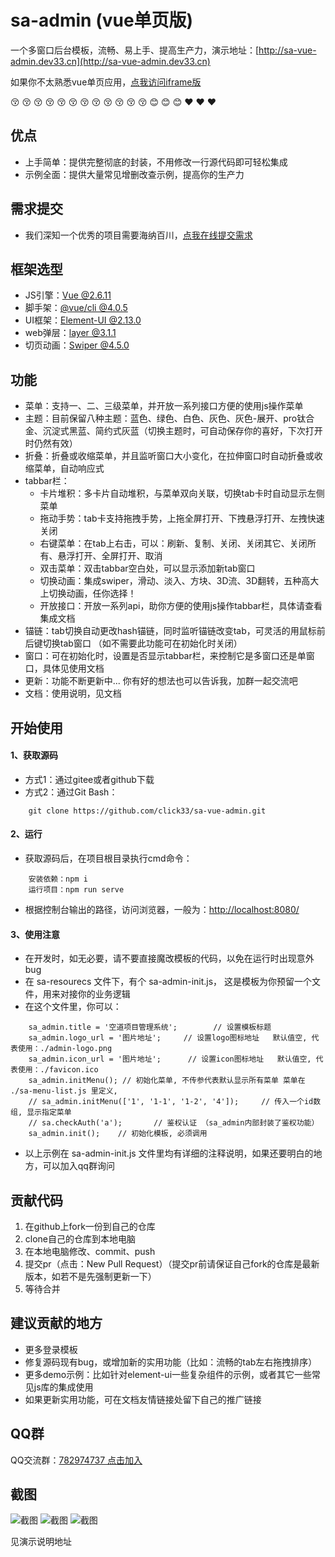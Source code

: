 
# sa-admin (vue单页版)

一个多窗口后台模板，流畅、易上手、提高生产力，演示地址：[http://sa-vue-admin.dev33.cn](http://sa-vue-admin.dev33.cn)

如果你不太熟悉vue单页应用，[点我访问iframe版](https://github.com/click33/sa-admin)

:kissing_closed_eyes:  :kissing_closed_eyes:  :kissing_closed_eyes: :kissing_closed_eyes:  :kissing_closed_eyes:  :kissing_closed_eyes: :kissing_closed_eyes:  :kissing_closed_eyes:  :kissing_closed_eyes: :kissing_closed_eyes:  :kissing_closed_eyes:  :kissing_closed_eyes:  :blush:  :blush:  :blush:  :heart:  :heart:  :heart: 

## 优点
- 上手简单：提供完整彻底的封装，不用修改一行源代码即可轻松集成
- 示例全面：提供大量常见增删改查示例，提高你的生产力

## 需求提交
- 我们深知一个优秀的项目需要海纳百川，[点我在线提交需求](http://sa-app.dev33.cn/wall.html?name=sa-admin)


## 框架选型
- JS引擎：[Vue @2.6.11](https://cn.vuejs.org/)
- 脚手架：[@vue/cli @4.0.5](https://cli.vuejs.org/zh/)
- UI框架：[Element-UI @2.13.0](https://element.eleme.cn/#/zh-CN)
- web弹层：[layer @3.1.1](http://layer.layui.com/)
- 切页动画：[Swiper @4.5.0](https://www.swiper.com.cn/)


## 功能
- 菜单：支持一、二、三级菜单，并开放一系列接口方便的使用js操作菜单
- 主题：目前保留八种主题：蓝色、绿色、白色、灰色、灰色-展开、pro钛合金、沉淀式黑蓝、简约式灰蓝（切换主题时，可自动保存你的喜好，下次打开时仍然有效）
- 折叠：折叠或收缩菜单，并且监听窗口大小变化，在拉伸窗口时自动折叠或收缩菜单，自动响应式
- tabbar栏：
	- 卡片堆积：多卡片自动堆积，与菜单双向关联，切换tab卡时自动显示左侧菜单
	- 拖动手势：tab卡支持拖拽手势，上拖全屏打开、下拽悬浮打开、左拽快速关闭
	- 右键菜单：在tab上右击，可以：刷新、复制、关闭、关闭其它、关闭所有、悬浮打开、全屏打开、取消
	- 双击菜单：双击tabbar空白处，可以显示添加新tab窗口
	- 切换动画：集成swiper，滑动、淡入、方块、3D流、3D翻转，五种高大上切换动画，任你选择！
	- 开放接口：开放一系列api，助你方便的使用js操作tabbar栏，具体请查看集成文档
- 锚链：tab切换自动更改hash锚链，同时监听锚链改变tab，可灵活的用鼠标前后键切换tab窗口 （如不需要此功能可在初始化时关闭）
- 窗口：可在初始化时，设置是否显示tabbar栏，来控制它是多窗口还是单窗口，具体见使用文档
- 更新：功能不断更新中... 你有好的想法也可以告诉我，加群一起交流吧
- 文档：使用说明，见文档


## 开始使用
#### 1、获取源码
- 方式1：通过gitee或者github下载
- 方式2：通过Git Bash：	
```
	git clone https://github.com/click33/sa-vue-admin.git
```

#### 2、运行
- 获取源码后，在项目根目录执行cmd命令：
```
	安装依赖：npm i
	运行项目：npm run serve
```
- 根据控制台输出的路径，访问浏览器，一般为：<a href="http://localhost:8080/" target="_blank">http://localhost:8080/</a>

#### 3、使用注意
- 在开发时，如无必要，请不要直接魔改模板的代码，以免在运行时出现意外bug
- 在 sa-resourecs 文件下，有个 sa-admin-init.js， 这是模板为你预留一个文件，用来对接你的业务逻辑
- 在这个文件里，你可以：
```
	sa_admin.title = '空道项目管理系统';		// 设置模板标题
	sa_admin.logo_url = '图片地址';    	// 设置logo图标地址   默认值空, 代表使用：./admin-logo.png
	sa_admin.icon_url = '图片地址';   	 // 设置icon图标地址   默认值空, 代表使用：./favicon.ico
	sa_admin.initMenu(); // 初始化菜单, 不传参代表默认显示所有菜单 菜单在 ./sa-menu-list.js 里定义,
	// sa_admin.initMenu(['1', '1-1', '1-2', '4']); 	// 传入一个id数组, 显示指定菜单  
	// sa.checkAuth('a');		// 鉴权认证 （sa_admin内部封装了鉴权功能）
	sa_admin.init();	// 初始化模板, 必须调用
```

- 以上示例在 sa-admin-init.js 文件里均有详细的注释说明，如果还要明白的地方，可以加入qq群询问


## 贡献代码
1. 在github上fork一份到自己的仓库
2. clone自己的仓库到本地电脑
3. 在本地电脑修改、commit、push
4. 提交pr（点击：New Pull Request）（提交pr前请保证自己fork的仓库是最新版本，如若不是先强制更新一下）
5. 等待合并

## 建议贡献的地方
- 更多登录模板
- 修复源码现有bug，或增加新的实用功能（比如：流畅的tab左右拖拽排序）
- 更多demo示例：比如针对element-ui一些复杂组件的示例，或者其它一些常见js库的集成使用
- 如果更新实用功能，可在文档友情链接处留下自己的推广链接


## QQ群
QQ交流群：[782974737 点击加入](https://jq.qq.com/?_wv=1027&k=5DHN5Ib)

## 截图

![截图](https://color-test.oss-cn-qingdao.aliyuncs.com/sa-vue-admin/2.jpg)
![截图](https://color-test.oss-cn-qingdao.aliyuncs.com/sa-vue-admin/1.jpg)
![截图](https://color-test.oss-cn-qingdao.aliyuncs.com/sa-vue-admin/3.jpg)

见演示说明地址


